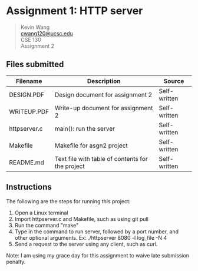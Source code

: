 
# Assignment 1: HTTP server
> Kevin Wang  
> cwang120@ucsc.edu  
> CSE 130  
> Assignment 2


## Files submitted
Filename | Description | Source
-----------| ---------- | --------
DESIGN.PDF| Design document for assignment 2 | Self-written
WRITEUP.PDF | Write-up document for assignment 2 | Self-written
httpserver.c | main(): run the server| Self-written
Makefile | Makefile for asgn2 project	| Self-written
README.md | Text file with table of contents for the project	| Self-written

## Instructions
The following are the steps for running this project:
1. Open a Linux terminal
2. Import httpserver.c and Makefile, such as using git pull
3. Run the command "make"
4. Type in the command to run server, followed by a port number, and other optional arguments.
     Ex: ./httpserver 8080 -l log_file -N 4
5. Send a request to the server using any client, such as curl.

Note: I am using my grace day for this assignment to waive late submission penalty.